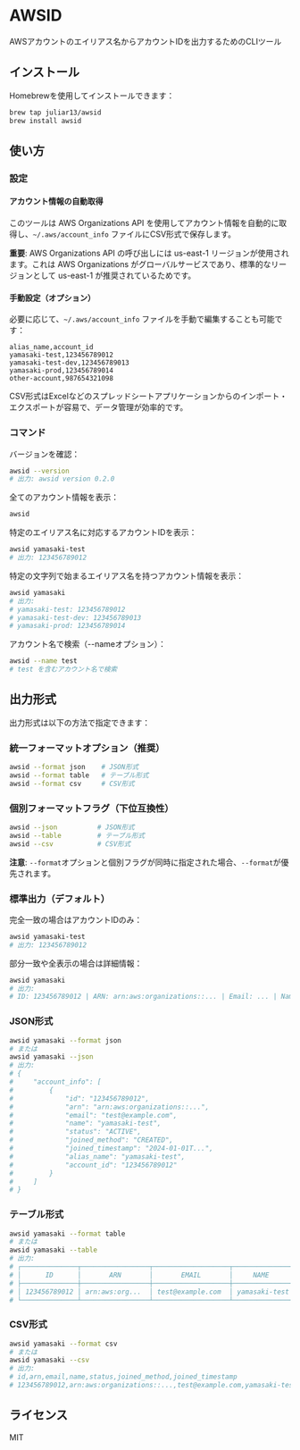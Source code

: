 # AWSID

AWSアカウントのエイリアス名からアカウントIDを出力するためのCLIツール

## インストール

Homebrewを使用してインストールできます：

```bash
brew tap juliar13/awsid
brew install awsid
```

## 使い方

### 設定

#### アカウント情報の自動取得

このツールは AWS Organizations API を使用してアカウント情報を自動的に取得し、`~/.aws/account_info` ファイルにCSV形式で保存します。

**重要**: AWS Organizations API の呼び出しには us-east-1 リージョンが使用されます。これは AWS Organizations がグローバルサービスであり、標準的なリージョンとして us-east-1 が推奨されているためです。

#### 手動設定（オプション）

必要に応じて、`~/.aws/account_info` ファイルを手動で編集することも可能です：

```csv
alias_name,account_id
yamasaki-test,123456789012
yamasaki-test-dev,123456789013
yamasaki-prod,123456789014
other-account,987654321098
```

CSV形式はExcelなどのスプレッドシートアプリケーションからのインポート・エクスポートが容易で、データ管理が効率的です。

### コマンド

バージョンを確認：

```bash
awsid --version
# 出力: awsid version 0.2.0
```

全てのアカウント情報を表示：

```bash
awsid
```

特定のエイリアス名に対応するアカウントIDを表示：

```bash
awsid yamasaki-test
# 出力: 123456789012
```

特定の文字列で始まるエイリアス名を持つアカウント情報を表示：

```bash
awsid yamasaki
# 出力:
# yamasaki-test: 123456789012
# yamasaki-test-dev: 123456789013
# yamasaki-prod: 123456789014
```

アカウント名で検索（--nameオプション）：

```bash
awsid --name test
# test を含むアカウント名で検索
```

## 出力形式

出力形式は以下の方法で指定できます：

### 統一フォーマットオプション（推奨）

```bash
awsid --format json    # JSON形式
awsid --format table   # テーブル形式  
awsid --format csv     # CSV形式
```

### 個別フォーマットフラグ（下位互換性）

```bash
awsid --json          # JSON形式
awsid --table         # テーブル形式
awsid --csv           # CSV形式
```

**注意**: `--format`オプションと個別フラグが同時に指定された場合、`--format`が優先されます。

### 標準出力（デフォルト）

完全一致の場合はアカウントIDのみ：
```bash
awsid yamasaki-test
# 出力: 123456789012
```

部分一致や全表示の場合は詳細情報：
```bash
awsid yamasaki
# 出力:
# ID: 123456789012 | ARN: arn:aws:organizations::... | Email: ... | Name: yamasaki-test | Status: ACTIVE | Method: CREATED | Joined: 2024-01-01T...
```

### JSON形式

```bash
awsid yamasaki --format json
# または
awsid yamasaki --json
# 出力:
# {
#     "account_info": [
#         {
#             "id": "123456789012",
#             "arn": "arn:aws:organizations::...",
#             "email": "test@example.com",
#             "name": "yamasaki-test",
#             "status": "ACTIVE",
#             "joined_method": "CREATED",
#             "joined_timestamp": "2024-01-01T...",
#             "alias_name": "yamasaki-test",
#             "account_id": "123456789012"
#         }
#     ]
# }
```

### テーブル形式

```bash
awsid yamasaki --format table
# または  
awsid yamasaki --table
# 出力:
# ┌──────────────┬─────────────────┬───────────────────┬───────────────┬────────┬───────────────┬──────────────────┐
# │      ID      │       ARN       │       EMAIL       │     NAME      │ STATUS │ JOINED METHOD │ JOINED TIMESTAMP │
# ├──────────────┼─────────────────┼───────────────────┼───────────────┼────────┼───────────────┼──────────────────┤
# │ 123456789012 │ arn:aws:org...  │ test@example.com  │ yamasaki-test │ ACTIVE │ CREATED       │ 2024-01-01T...   │
# └──────────────┴─────────────────┴───────────────────┴───────────────┴────────┴───────────────┴──────────────────┘
```

### CSV形式

```bash
awsid yamasaki --format csv
# または
awsid yamasaki --csv
# 出力:
# id,arn,email,name,status,joined_method,joined_timestamp
# 123456789012,arn:aws:organizations::...,test@example.com,yamasaki-test,ACTIVE,CREATED,2024-01-01T...
```

## ライセンス

MIT
